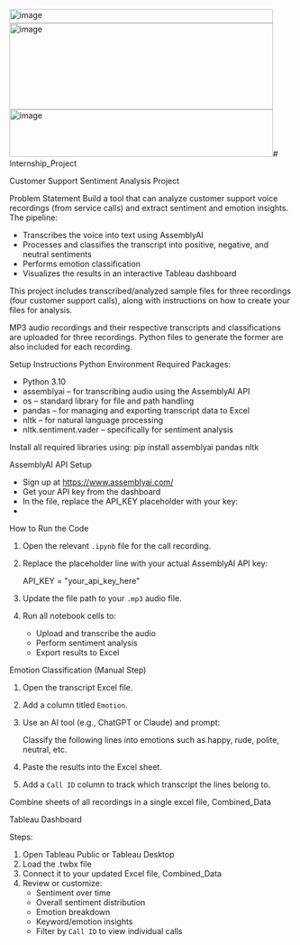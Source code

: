 <img width="468" height="25" alt="image" src="https://github.com/user-attachments/assets/31588162-41f6-4c1e-a3d5-08d7ec8f1355" /><img width="468" height="153" alt="image" src="https://github.com/user-attachments/assets/db96c18d-e9e0-4518-9fbc-1587b84fab23" /><img width="468" height="84" alt="image" src="https://github.com/user-attachments/assets/2e684e33-f4ff-46f6-bcf0-2375be8591f5" /># Internship_Project

Customer Support Sentiment Analysis Project

Problem Statement
Build a tool that can analyze customer support voice recordings (from service calls) and extract sentiment and emotion insights. The pipeline:
- Transcribes the voice into text using AssemblyAI
- Processes and classifies the transcript into positive, negative, and neutral sentiments
- Performs emotion classification
- Visualizes the results in an interactive Tableau dashboard

This project includes transcribed/analyzed sample files for three recordings (four customer support calls), along with instructions on how to create your files for analysis.  

MP3 audio recordings and their respective transcripts and classifications are uploaded for three recordings. Python files to generate the former are also included for each recording. 

Setup Instructions
Python Environment
Required Packages:
- Python 3.10
- assemblyai – for transcribing audio using the AssemblyAI API
- os – standard library for file and path handling
- pandas – for managing and exporting transcript data to Excel
- nltk – for natural language processing
- nltk.sentiment.vader – specifically for sentiment analysis

Install all required libraries using:
pip install assemblyai pandas nltk

AssemblyAI API Setup
- Sign up at https://www.assemblyai.com/
- Get your API key from the dashboard
- In the file, replace the API_KEY placeholder with your key:
- 
How to Run the Code
1. Open the relevant `.ipynb` file for the call recording.
2. Replace the placeholder line with your actual AssemblyAI API key:

   API_KEY = "your_api_key_here"

3. Update the file path to your `.mp3` audio file.
4. Run all notebook cells to:
   - Upload and transcribe the audio
   - Perform sentiment analysis
   - Export results to Excel

Emotion Classification (Manual Step)
1. Open the transcript Excel file.
2. Add a column titled `Emotion`.
3. Use an AI tool (e.g., ChatGPT or Claude) and prompt:

   Classify the following lines into emotions such as happy, rude, polite, neutral, etc.

4. Paste the results into the Excel sheet.
5. Add a `Call ID` column to track which transcript the lines belong to.

Combine sheets of all recordings in a single excel file, Combined_Data

Tableau Dashboard

Steps:
1. Open Tableau Public or Tableau Desktop
2. Load the .twbx file
3. Connect it to your updated Excel file, Combined_Data 
4. Review or customize:
   - Sentiment over time
   - Overall sentiment distribution
   - Emotion breakdown
   - Keyword/emotion insights
   - Filter by `Call ID` to view individual calls














